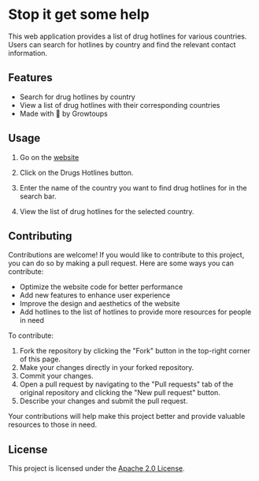 # Stop it get some help

This web application provides a list of drug hotlines for various countries. Users can search for hotlines by country and find the relevant contact information.

## Features

- Search for drug hotlines by country
- View a list of drug hotlines with their corresponding countries
- Made with 💖 by Growtoups

## Usage

1. Go on the [website](https://stopitgetsomehelp.org/)

2. Click on the Drugs Hotlines button.

3. Enter the name of the country you want to find drug hotlines for in the search bar.

4. View the list of drug hotlines for the selected country.

## Contributing

Contributions are welcome! If you would like to contribute to this project, you can do so by making a pull request. Here are some ways you can contribute:

- Optimize the website code for better performance
- Add new features to enhance user experience
- Improve the design and aesthetics of the website
- Add hotlines to the list of hotlines to provide more resources for people in need

To contribute:

1. Fork the repository by clicking the "Fork" button in the top-right corner of this page.
2. Make your changes directly in your forked repository.
3. Commit your changes.
4. Open a pull request by navigating to the "Pull requests" tab of the original repository and clicking the "New pull request" button.
5. Describe your changes and submit the pull request.

Your contributions will help make this project better and provide valuable resources to those in need.

## License

This project is licensed under the [Apache 2.0 License](LICENSE).
